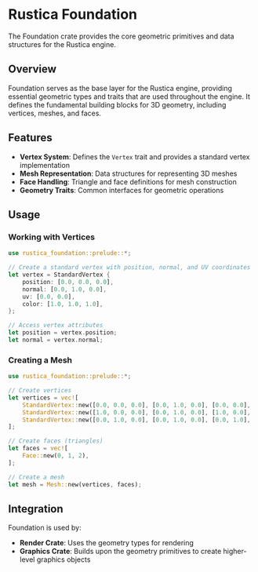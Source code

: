 # Rustica Foundation

The Foundation crate provides the core geometric primitives and data structures for the Rustica engine.

## Overview

Foundation serves as the base layer for the Rustica engine, providing essential geometric types and traits that are used throughout the engine. It defines the fundamental building blocks for 3D geometry, including vertices, meshes, and faces.

## Features

- **Vertex System**: Defines the `Vertex` trait and provides a standard vertex implementation
- **Mesh Representation**: Data structures for representing 3D meshes
- **Face Handling**: Triangle and face definitions for mesh construction
- **Geometry Traits**: Common interfaces for geometric operations

## Usage

### Working with Vertices

```rust
use rustica_foundation::prelude::*;

// Create a standard vertex with position, normal, and UV coordinates
let vertex = StandardVertex {
    position: [0.0, 0.0, 0.0],
    normal: [0.0, 1.0, 0.0],
    uv: [0.0, 0.0],
    color: [1.0, 1.0, 1.0],
};

// Access vertex attributes
let position = vertex.position;
let normal = vertex.normal;
```

### Creating a Mesh

```rust
use rustica_foundation::prelude::*;

// Create vertices
let vertices = vec![
    StandardVertex::new([0.0, 0.0, 0.0], [0.0, 1.0, 0.0], [0.0, 0.0], [1.0, 1.0, 1.0]),
    StandardVertex::new([1.0, 0.0, 0.0], [0.0, 1.0, 0.0], [1.0, 0.0], [1.0, 1.0, 1.0]),
    StandardVertex::new([0.0, 1.0, 0.0], [0.0, 1.0, 0.0], [0.0, 1.0], [1.0, 1.0, 1.0]),
];

// Create faces (triangles)
let faces = vec![
    Face::new(0, 1, 2),
];

// Create a mesh
let mesh = Mesh::new(vertices, faces);
```

## Integration

Foundation is used by:
- **Render Crate**: Uses the geometry types for rendering
- **Graphics Crate**: Builds upon the geometry primitives to create higher-level graphics objects
